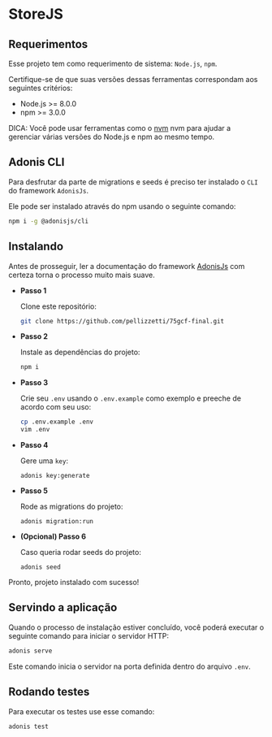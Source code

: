 # StoreJS

## Requerimentos

Esse projeto tem como requerimento de sistema: `Node.js`, `npm`.

Certifique-se de que suas versões dessas ferramentas correspondam aos seguintes critérios:

- Node.js >= 8.0.0
- npm >= 3.0.0

DICA: Você pode usar ferramentas como o [nvm](https://github.com/creationix/nvm) nvm para ajudar a gerenciar várias versões do Node.js e npm ao mesmo tempo.

## Adonis CLI

Para desfrutar da parte de migrations e seeds é preciso ter instalado o `CLI` do framework `AdonisJs`.

Ele pode ser instalado através do npm usando o seguinte comando:
```sh
npm i -g @adonisjs/cli
```

## Instalando

Antes de prosseguir, ler a documentação do framework [AdonisJs](https://adonisjs.com/docs/4.1/about)
com certeza torna o processo muito mais suave.

  - **Passo 1**

    Clone este repositório:
    ```sh
    git clone https://github.com/pellizzetti/75gcf-final.git
    ```

  - **Passo 2**

    Instale as dependências do projeto:
    ```sh
    npm i
    ```

  - **Passo 3**

    Crie seu `.env` usando o `.env.example` como exemplo e preeche de acordo com seu uso:
    ```sh
    cp .env.example .env
    vim .env
    ```

  - **Passo 4**

    Gere uma `key`:
    ```
    adonis key:generate
    ```

  - **Passo 5**

    Rode as migrations do projeto:
    ```
    adonis migration:run
    ```
    
  - **(Opcional) Passo 6**
  
    Caso queria rodar seeds do projeto:
    ```
    adonis seed
    ```
    
Pronto, projeto instalado com sucesso!

## Servindo a aplicação

Quando o processo de instalação estiver concluído, você poderá executar o seguinte comando para iniciar o servidor HTTP:
```sh
adonis serve
```
Este comando inicia o servidor na porta definida dentro do arquivo `.env`.

## Rodando testes

Para executar os testes use esse comando:

```
adonis test
```
